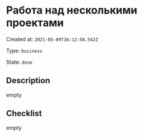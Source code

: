 # Работа над несколькими проектами

Created at: `2021-05-09T16:12:58.542Z`

Type: `business`

State: `done`

## Description
empty

## Checklist
empty
